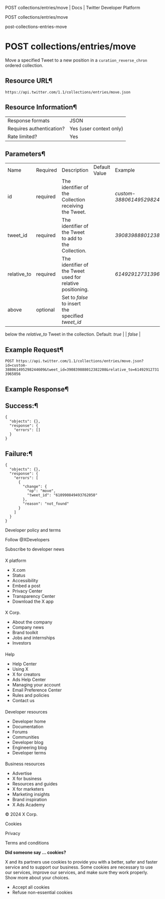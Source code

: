 



POST collections/entries/move | Docs | Twitter Developer Platform 





































































































POST collections/entries/move



post-collections-entries-move

POST collections/entries/move
=============================




Move a specified Tweet to a new position in a
`curation_reverse_chron` ordered collection.


Resource URL¶
-------------


`https://api.twitter.com/1.1/collections/entries/move.json`


Resource Information¶
---------------------




|  |  |
| --- | --- |
| Response formats | JSON |
| Requires authentication? | Yes (user context only) |
| Rate limited? | Yes |


Parameters¶
-----------




|  |  |  |  |  |
| --- | --- | --- | --- | --- |
| Name | Required | Description | Default Value | Example |
| id | required | The identifier of the Collection receiving the Tweet. |  | *custom-388061495298244609* |
| tweet\_id | required | The identifier of the Tweet to add to the Collection. |  | *390839888012382208* |
| relative\_to | required | The identifier of the Tweet used for relative positioning. |  | *614929127313965056* |
| above | optional | Set to *false* to insert the specified *tweet\_id*
below the *relative\_to* Tweet in the collection. Default:
*true* |  | *false* |


Example Request¶
----------------


`POST https://api.twitter.com/1.1/collections/entries/move.json?id=custom-388061495298244609&tweet_id=390839888012382208&relative_to=614929127313965056`


Example Response¶
-----------------


Success:¶
---------



```
{
  "objects": {},
  "response": {
    "errors": []
  }
}
```

Failure:¶
---------



```
{
  "objects": {},
  "response": {
    "errors": [
      {
        "change": {
          "op": "move",
          "tweet_id": "610990849493762050"
        },
        "reason": "not_found"
      }
    ]
  }
}
```


















Developer policy and terms


Follow @XDevelopers


Subscribe to developer news












#### 
 X platform


* X.com
* Status
* Accessibility
* Embed a post
* Privacy Center
* Transparency Center
* Download the X app




#### 
 X Corp.


* About the company
* Company news
* Brand toolkit
* Jobs and internships
* Investors




#### 
 Help


* Help Center
* Using X
* X for creators
* Ads Help Center
* Managing your account
* Email Preference Center
* Rules and policies
* Contact us




#### 
 Developer resources


* Developer home
* Documentation
* Forums
* Communities
* Developer blog
* Engineering blog
* Developer terms




#### 
 Business resources


* Advertise
* X for business
* Resources and guides
* X for marketers
* Marketing insights
* Brand inspiration
* X Ads Academy









 © 2024 X Corp.
 


Cookies


Privacy


Terms and conditions






















**Did someone say … cookies?**  
  


 X and its partners use cookies to provide you with a better, safer and
 faster service and to support our business. Some cookies are necessary to use
 our services, improve our services, and make sure they work properly.
 Show more about your choices.


 




* Accept all cookies
* Refuse non-essential cookies
















